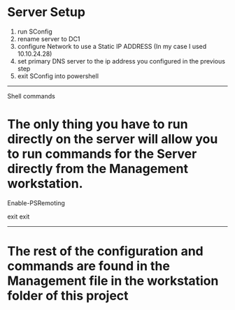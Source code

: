 # Server Setup

1. run SConfig
2. rename server to DC1
3. configure Network to use a Static IP ADDRESS (In my case I used 10.10.24.28)
4. set primary DNS server to the ip address you configured in the previous step
5. exit SConfig into powershell

-----------------------------------------------------------------------------------------------------
Shell commands

# The only thing you have to run directly on the server will allow you to run commands for the Server directly from the Management workstation.

Enable-PSRemoting

exit
exit

-----------------------------------------------------------------------------------------------------
# The rest of the configuration and commands are found in the Management file in the workstation folder of this project